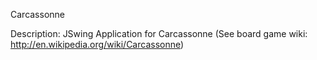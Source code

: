 Carcassonne

Description:
JSwing Application for Carcassonne (See board game wiki: http://en.wikipedia.org/wiki/Carcassonne)

